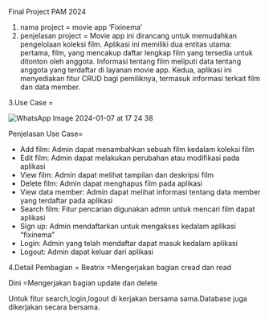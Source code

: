 Final Project PAM 2024

1. nama project = movie app ‘Fixinema’
2. penjelasan project  = Movie app ini dirancang untuk memudahkan pengelolaan koleksi film. Aplikasi ini memiliki dua entitas utama: pertama, film, yang mencakup daftar lengkap film yang tersedia untuk ditonton oleh anggota. Informasi tentang film meliputi data tentang anggota yang terdaftar di layanan movie app. Kedua, aplikasi ini menyediakan fitur CRUD bagi pemiliknya, termasuk informasi terkait film dan data member.

   
3.Use Case =

![WhatsApp Image 2024-01-07 at 17 24 38](https://github.com/beatrixdaa/finalproject_pam/assets/115123019/9eba8236-3b38-44e5-a780-731ac167e818)






Penjelasan Use Case=
- Add film: Admin dapat menambahkan sebuah film kedalam koleksi film 
- Edit film:  Admin dapat melakukan perubahan atau modifikasi pada aplikasi
- View film: Admin dapat melihat tampilan dan deskripsi film
- Delete film: Admin dapat menghapus film pada aplikasi
- View data member: Admin dapat melihat informasi tentang data member yang terdaftar pada aplikasi
- Search film: Fitur pencarian digunakan admin untuk mencari film dapat aplikasi
- Sign up: Admin mendaftarkan untuk mengakses kedalam aplikasi “fixinema”
- Login: Admin yang telah mendaftar dapat masuk kedalam aplikasi 
- Logout: Admin dapat keluar dari aplikasi

4.Detail Pembagian =
  Beatrix =Mengerjakan bagian cread dan read

  Dini =Mengerjakan bagian update dan delete

  Untuk fitur search,login,logout di kerjakan bersama sama.Database juga dikerjakan secara bersama.
